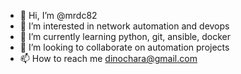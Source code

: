 - 👋 Hi, I’m @mrdc82
- 👀 I’m interested in network automation and devops
- 🌱 I’m currently learning python, git, ansible, docker
- 💞️ I’m looking to collaborate on automation projects
- 📫 How to reach me dinochara@gmail.com

<!---
mrdc82/mrdc82 is a ✨ special ✨ repository because its `README.md` (this file) appears on your GitHub profile.
You can click the Preview link to take a look at your changes.
--->
